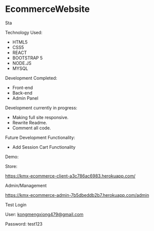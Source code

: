 # EcommerceWebsite

Sta

Technology Used:

- HTML5
- CSS5
- REACT
- BOOTSTRAP 5
- NODE.JS
- MYSQL

Development Completed:

- Front-end 
- Back-end 
- Admin Panel

Development currently in progress:

- Making full site responsive.
- Rewrite Readme.
- Comment all code.

Future Development Functionality:

- Add Session Cart Functionality

Demo:

Store: 

https://kmx-ecommerce-client-a3c786ac6983.herokuapp.com/

Admin/Management

https://kmx-ecommerce-admin-7b5dbeddb2b7.herokuapp.com/admin


Test Login

User: kongmengxiong479@gmail.com
 
Password: test123